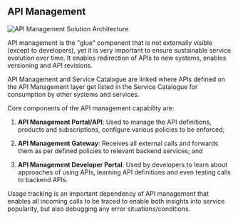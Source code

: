 ## API Management

![API Management Solution Architecture](images/api-management-solution-architecture.png)

API management is the "glue" component that is not externally visible (except to developers), yet it is very important to ensure sustainable service evolution over time. It enables redirection of APIs to new systems, enables versioning and API revisions.

API Management and Service Catalogue are linked where APIs defined on the API Management layer get listed in the Service Catalogue for consumption by other systems and services.

Core components of the API management capability are:

1. **API Management Portal/API**: Used to manage the API definitions, products and subscriptions,
configure various policies to be enforced;

2. **API Management Gateway**: Receives all external calls and forwards them as per
defined policies to relevant backend services; and

3. **API Management Developer Portal**: Used by developers to learn about approaches of using APIs,
learning API definitions and even testing calls to backend APIs.

Usage tracking is an important dependency of API management that enables all incoming calls to be traced
to enable both insights into service popularity, but also debugging any error situations/conditions.

